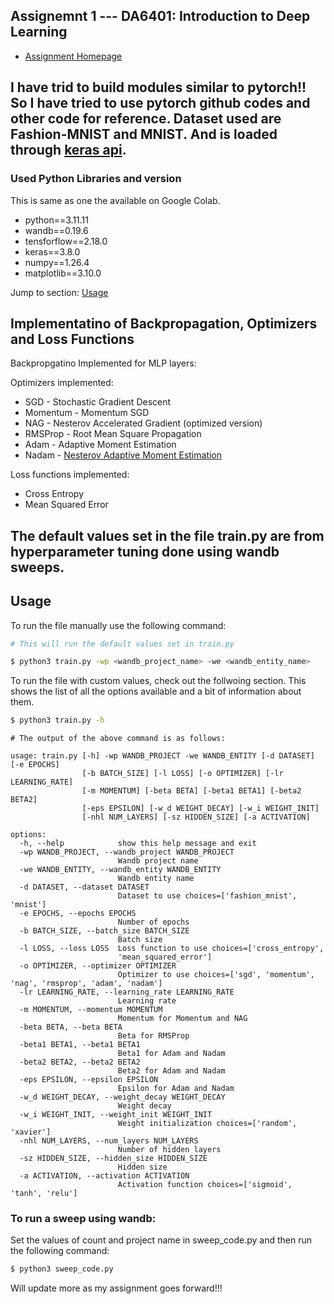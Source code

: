 ## Assignemnt 1 --- DA6401: Introduction to Deep Learning

- [Assignment Homepage](https://wandb.ai/sivasankar1234/DA6401/reports/DA6401-Assignment-1--VmlldzoxMTQ2NDQwNw)

I have trid to build modules similar to pytorch!! So I have tried to use pytorch github codes and other code for reference. Dataset used are Fashion-MNIST and MNIST. And is loaded through [keras api](https://keras.io/api/datasets/fashion_mnist/).
---


### Used Python Libraries and version
This is same as one the available on Google Colab.
* python==3.11.11
* wandb==0.19.6
* tensforflow==2.18.0
* keras==3.8.0
* numpy==1.26.4
* matplotlib==3.10.0

Jump to section: [Usage](#usage)

## Implementatino of Backpropagation, Optimizers and Loss Functions

Backpropgatino Implemented for MLP layers:


Optimizers implemented:
- SGD - Stochastic Gradient Descent
- Momentum - Momentum SGD
- NAG - Nesterov Accelerated Gradient (optimized version)
- RMSProp - Root Mean Square Propagation
- Adam - Adaptive Moment Estimation
- Nadam - [Nesterov Adaptive Moment Estimation](https://cs229.stanford.edu/proj2015/054_report.pdf)

Loss functions implemented:
- Cross Entropy
- Mean Squared Error

The default values set in the file train.py are from hyperparameter tuning done using wandb sweeps.
---
 




## Usage

To run the file manually use the following command:
```sh
# This will run the default values set in train.py

$ python3 train.py -wp <wandb_project_name> -we <wandb_entity_name>
```

To run the file with custom values, check out the follwoing section.
This shows the list of all the options available and a bit of information about them.
```sh
$ python3 train.py -h
```
```
# The output of the above command is as follows:

usage: train.py [-h] -wp WANDB_PROJECT -we WANDB_ENTITY [-d DATASET] [-e EPOCHS]
                [-b BATCH_SIZE] [-l LOSS] [-o OPTIMIZER] [-lr LEARNING_RATE]
                [-m MOMENTUM] [-beta BETA] [-beta1 BETA1] [-beta2 BETA2]
                [-eps EPSILON] [-w_d WEIGHT_DECAY] [-w_i WEIGHT_INIT]
                [-nhl NUM_LAYERS] [-sz HIDDEN_SIZE] [-a ACTIVATION]

options:
  -h, --help            show this help message and exit
  -wp WANDB_PROJECT, --wandb_project WANDB_PROJECT
                        Wandb project name
  -we WANDB_ENTITY, --wandb_entity WANDB_ENTITY
                        Wandb entity name
  -d DATASET, --dataset DATASET
                        Dataset to use choices=['fashion_mnist', 'mnist']
  -e EPOCHS, --epochs EPOCHS
                        Number of epochs
  -b BATCH_SIZE, --batch_size BATCH_SIZE
                        Batch size
  -l LOSS, --loss LOSS  Loss function to use choices=['cross_entropy',
                        'mean_squared_error']
  -o OPTIMIZER, --optimizer OPTIMIZER
                        Optimizer to use choices=['sgd', 'momentum', 'nag', 'rmsprop', 'adam', 'nadam']
  -lr LEARNING_RATE, --learning_rate LEARNING_RATE
                        Learning rate
  -m MOMENTUM, --momentum MOMENTUM
                        Momentum for Momentum and NAG
  -beta BETA, --beta BETA
                        Beta for RMSProp
  -beta1 BETA1, --beta1 BETA1
                        Beta1 for Adam and Nadam
  -beta2 BETA2, --beta2 BETA2
                        Beta2 for Adam and Nadam
  -eps EPSILON, --epsilon EPSILON
                        Epsilon for Adam and Nadam
  -w_d WEIGHT_DECAY, --weight_decay WEIGHT_DECAY
                        Weight decay
  -w_i WEIGHT_INIT, --weight_init WEIGHT_INIT
                        Weight initialization choices=['random', 'xavier']
  -nhl NUM_LAYERS, --num_layers NUM_LAYERS
                        Number of hidden layers
  -sz HIDDEN_SIZE, --hidden_size HIDDEN_SIZE
                        Hidden size
  -a ACTIVATION, --activation ACTIVATION
                        Activation function choices=['sigmoid', 'tanh', 'relu']
```

### To run a sweep using wandb:

Set the values of count and project name in sweep_code.py and then run the following command:
```sh
$ python3 sweep_code.py
```


Will update more as my assignment goes forward!!!